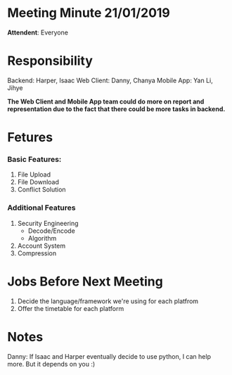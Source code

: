 # Meeting Minute 21/01/2019

**Attendent**: Everyone

# Responsibility
Backend: Harper, Isaac
Web Client: Danny, Chanya
Mobile App: Yan Li, Jihye

**The Web Client and Mobile App team could do more on report and representation due to the fact that there could be more tasks in backend.**

# Fetures
### Basic Features:
1. File Upload
2. File Download
3. Conflict Solution

### Additional Features
1. Security Engineering
	* Decode/Encode
	* Algorithm
2. Account System
3. Compression

# Jobs Before Next Meeting
1. Decide the language/framework we're using for each platfrom
2. Offer the timetable for each platform

# Notes

Danny: If Isaac and Harper eventually decide to use python, I can help more. But it depends on you :)